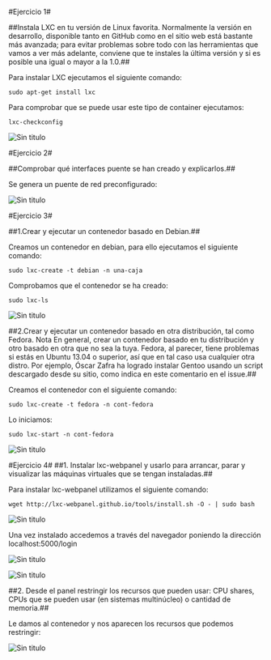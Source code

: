 #Ejercicio 1#

##Instala LXC en tu versión de Linux favorita. Normalmente la versión en desarrollo, disponible tanto en GitHub como en el sitio web está bastante más avanzada; para evitar problemas sobre todo con las herramientas que vamos a ver más adelante, conviene que te instales la última versión y si es posible una igual o mayor a la 1.0.##

Para instalar LXC ejecutamos el siguiente comando:

~~~
sudo apt-get install lxc
~~~

Para comprobar que se puede usar este tipo de container ejecutamos:

~~~
lxc-checkconfig
~~~

![Sin titulo](https://github.com/leocm89/GII-2014/blob/master/ejercicios/LeoCastillo/Imagenes/Tema4/ejercicio1_1.png)


#Ejercicio 2#

##Comprobar qué interfaces puente se han creado y explicarlos.##

Se genera un puente de red preconfigurado:


![Sin titulo](https://github.com/leocm89/GII-2014/blob/master/ejercicios/LeoCastillo/Imagenes/Tema4/ejercicio2_1.png)


#Ejercicio 3#

##1.Crear y ejecutar un contenedor basado en Debian.##

Creamos un contenedor en debian, para ello ejecutamos el siguiente comando: 

~~~
sudo lxc-create -t debian -n una-caja
~~~

Comprobamos que el contenedor se ha creado:

~~~
sudo lxc-ls
~~~

![Sin titulo](https://github.com/leocm89/GII-2014/blob/master/ejercicios/LeoCastillo/Imagenes/Tema4/ejercicio3_1.png)

##2.Crear y ejecutar un contenedor basado en otra distribución, tal como Fedora. Nota En general, crear un contenedor basado en tu distribución y otro basado en otra que no sea la tuya. Fedora, al parecer, tiene problemas si estás en Ubuntu 13.04 o superior, así que en tal caso usa cualquier otra distro. Por ejemplo, Óscar Zafra ha logrado instalar Gentoo usando un script descargado desde su sitio, como indica en este comentario en el issue.##

Creamos el contenedor con el siguiente comando: 

~~~
sudo lxc-create -t fedora -n cont-fedora
~~~

Lo iniciamos:

~~~
sudo lxc-start -n cont-fedora
~~~


![Sin titulo](https://github.com/leocm89/GII-2014/blob/master/ejercicios/LeoCastillo/Imagenes/Tema4/ejercicio3_2.png)


#Ejercicio 4#
##1. Instalar lxc-webpanel y usarlo para arrancar, parar y visualizar las máquinas virtuales que se tengan instaladas.##

Para instalar lxc-webpanel utilizamos el siguiente comando:

~~~
wget http://lxc-webpanel.github.io/tools/install.sh -O - | sudo bash
~~~

![Sin titulo](https://github.com/leocm89/GII-2014/blob/master/ejercicios/LeoCastillo/Imagenes/Tema4/ejercicio4_1.png)

Una vez instalado accedemos a través del navegador poniendo la dirección localhost:5000/login 

![Sin titulo](https://github.com/leocm89/GII-2014/blob/master/ejercicios/LeoCastillo/Imagenes/Tema4/ejercicio4_2.png)

![Sin titulo](https://github.com/leocm89/GII-2014/blob/master/ejercicios/LeoCastillo/Imagenes/Tema4/ejercicio4_3.png)

##2. Desde el panel restringir los recursos que pueden usar: CPU shares, CPUs que se pueden usar (en sistemas multinúcleo) o cantidad de memoria.##

Le damos al contenedor y nos aparecen los recursos que podemos restringir:

![Sin titulo](https://github.com/leocm89/GII-2014/blob/master/ejercicios/LeoCastillo/Imagenes/Tema4/ejercicio4_4.png)
